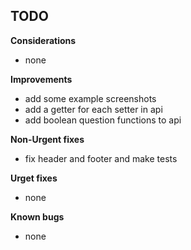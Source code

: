 
## TODO

**Considerations**
* none

**Improvements**
* add some example screenshots
* add a getter for each setter in api
* add boolean question functions to api

**Non-Urgent fixes**
* fix header and footer and make tests

**Urget fixes**
* none

**Known bugs**
* none

